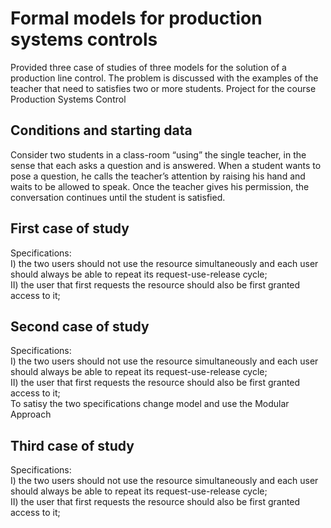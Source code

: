 # Formal models for production systems controls
Provided three case of studies of three models for the solution of a production line control. The problem is discussed with the examples of the teacher that need to satisfies two or more students. Project for the course Production Systems Control

## Conditions and starting data
Consider two students in a class-room “using” the single teacher, in the sense that each asks a question and is answered. When a student wants to pose a question, he calls the teacher’s attention by raising his  hand and waits to be allowed to speak. Once the teacher gives his permission, the conversation continues until the student is satisfied.

## First case of study
Specifications: <br>
I) the two users should not use the resource simultaneously and each user should always be able to repeat its request-use-release cycle; <br>
II) the user that first requests the resource should also be first granted access to it; <br>

## Second case of study
Specifications: <br>
I) the two users should not use the resource simultaneously and each user should always be able to repeat its request-use-release cycle; <br>
II) the user that first requests the resource should also be first granted access to it; <br>
To satisy the two specifications change model and use the Modular Approach

## Third case of study
Specifications: <br>
I) the two users should not use the resource simultaneously and each user should always be able to repeat its request-use-release cycle; <br>
II) the user that first requests the resource should also be first granted access to it; <br>

